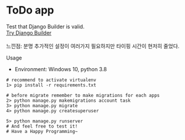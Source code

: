 # ToDo app
Test that Django Builder is valid.<br>
[Try Django Builder](https://djangobuilder.io/)<br><br>
느낀점: 분명 추가적인 설정이 여러가지 필요하지만 타이핑 시간이 현저히 줄었다.

Usage
- Environment: Windows 10, python 3.8
```
# recommend to activate virtualenv
1> pip install -r requirements.txt

# before migrate remember to make migrations for each apps
2> python manage.py makemigrations account task
3> python manage.py migrate
4> python manage.py createsuperuser

5> python manage.py runserver
# And feel free to test it!
# Have a Happy Programming~
```


